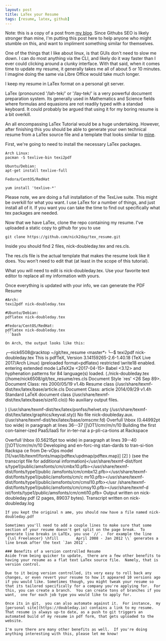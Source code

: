 ```yaml
---
layout: post
title: LaTex your Resume 
tags: [resume, latex, github]
---
```


Note:  this is a copy of a post from [my blog](https://hackersupply.org).  Since Githubs SEO is likely stronger than mine, I'm putting this post here to help anyone who might stumble on this, and want to impliment something similar for themselves.  

One of the things that I like about linux, is that GUIs don't need to slow me down.  I can do most anything via the CLI, and likely do it way faster than I ever could clicking around a clunky interface.  With that said, when it comes time to update my resume,  it generally takes me all of about 5 or 10 minutes.  I imagine doing the same via Libre Office would take much longer.

I keep my resume in LaTex format on a personal git server. 

LaTex (pronounced '/lah-tek/' or '/lay-tek/' is a very powerful document preparation system.  Its generally used in Mathematics and Science fields where formulas and equasions are not readily typed with a standad keyboard. It could probably be argued that using it for my boring resume is a bit overkill.

An all encompassing LaTex Tutorial would be a huge undertaking.  However, after finishing this you should be able to generate your own technical resume from a LaTex source file and a template that looks similar to [mine](https://doubleday.io/nick-doubleday.pdf). 

First, we're going to need to install the necessary LaTex packages. 

```
Arch Linux: 
pacman -S texlive-bin texi2pdf

Ubuntu/Debian: 
apt-get install texlive-full 

Fedora/CentOS/RedHat

yum install 'texlive-*'
```

Please note, we are doing a full installation of the TexLive suite.  This might be overkill for what you want. I use LaTex for a number of things, and just install all of it.  If you want you can take the time to find out specifically what tex packages are needed.  

Now that we have LaTex, clone the repo containing my resume.  I've uploaded a static copy to github for you to use

```
git clone https://github.com/nick2day/tex_resume.git
```

Inside you should find 2 files,  nick-doubleday.tex and res.cls. 

The res.cls file is the actual template that makes the resume look like it does.  You won't need to edit that (at least in the scope of this tutorial).  

What you will need to edit is nick-doubleday.tex.  Use your favorite text editor to replace all my information with yours.

Once everything is updated with your info, we can generate the PDF Resume

```
#Arch: 
texi2pdf nick-doubleday.tex

#Ubuntu/Debian: 
pdflatex nick-doubleday.tex

#Fedora/CentOS/RedHat: 
pdflatex nick-doubleday.tex
```bash

On Arch, the output looks like this:

```
╭─nick6508@racktop ~/git/tex_resume  ‹master*› 
╰─$ texi2pdf nick-doubleday.tex 
This is pdfTeX, Version 3.14159265-2.6-1.40.18 (TeX Live 2017/Arch Linux) (preloaded format=pdflatex)
 restricted \write18 enabled.
entering extended mode
LaTeX2e <2017-04-15>
Babel <3.12> and hyphenation patterns for 84 language(s) loaded.
(./nick-doubleday.tex (/home/nick6508/git/tex_resume/res.cls
Document Style `res' <26 Sep 89>.
Document Class: res 2000/05/19 v1.4b Resume class
(/usr/share/texmf-dist/tex/latex/base/article.cls
Document Class: article 2014/09/29 v1.4h Standard LaTeX document class
(/usr/share/texmf-dist/tex/latex/base/size10.clo))
No auxiliary output files.

) (/usr/share/texmf-dist/tex/latex/psnfss/helvet.sty
(/usr/share/texmf-dist/tex/latex/graphics/keyval.sty))
No file nick-doubleday.aux.
(/usr/share/texmf-dist/tex/latex/base/omscmr.fd)
Overfull \hbox (0.44992pt too wide) in paragraph at lines 36--37
[]\OT1/cmr/m/n/10 Building the first con-tainer-ized PaaS/IaaS for in-ter-nal a
p-pli-ca-tions at Rackspace 

Overfull \hbox (0.56215pt too wide) in paragraph at lines 39--40
[]\OT1/cmr/m/n/10 Developing and en-forc-ing stan-dards to tran-si-tion Rackspa
ce from De-vOps model
[1{/var/lib/texmf/fonts/map/pdftex/updmap/pdftex.map}] [2] )
(see the transcript file for additional information)</usr/share/texmf-dist/font
s/type1/public/amsfonts/cm/cmbx10.pfb></usr/share/texmf-dist/fonts/type1/public
/amsfonts/cm/cmbx12.pfb></usr/share/texmf-dist/fonts/type1/public/amsfonts/cm/c
mr10.pfb></usr/share/texmf-dist/fonts/type1/public/amsfonts/cm/cmsl10.pfb></usr
/share/texmf-dist/fonts/type1/public/amsfonts/cm/cmsy10.pfb></usr/share/texmf-d
ist/fonts/type1/public/amsfonts/cm/cmti10.pfb>
Output written on nick-doubleday.pdf (2 pages, 89037 bytes).
Transcript written on nick-doubleday.log

```
If you kept the original n ame, you should now have a file named nick-doubleday.pdf

Sometimes you'll need to add a couple lines to make sure that some section of your resume doesn't get split on the page break.  To generate line breaks in LaTEx, you use `//`.  For example the line
`{\sl Freelancer} \hfill        April 2008 - Jan 2012 \\` generates a line break after the text `Jan 2012`.  

### Benefits of a version controlled Resume
Aside from being quicker to update,  there are a few other benefits to having your resume as a flat text LaTex source file.  Namely, that is version control.  

Due to it being version controlled, its very easy to roll back any changes, or even revert your resume to how it appeared 10 versions ago if you would like. Sometimes though, you might tweak your resume so that its tailored specifically for a company you're applying for.  For this, you can create a branch.  You can create tons of branches if you want,  one for each job type you would like to apply for.  

Once its in git,  you can also automate against it.  For instance,  my [personal site](https://doubleday.io) contains a link to my resume.  That resume is always up-to date, as a push to git triggers an automated build of my resume in pdf form, that gets uploaded to the website.  

I'm sure there are many other benefits as well.  If you're doing anything interesting with this, please let me know!   
